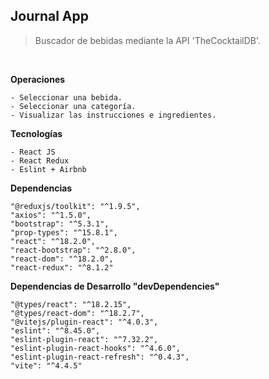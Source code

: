 ## Journal App

> Buscador de bebidas mediante la API 'TheCocktailDB'.

<br>

**Operaciones**

```
- Seleccionar una bebida.
- Seleccionar una categoría.
- Visualizar las instrucciones e ingredientes.
```

**Tecnologías**

```
- React JS
- React Redux
- Eslint + Airbnb
```

**Dependencias**

```
"@reduxjs/toolkit": "^1.9.5",
"axios": "^1.5.0",
"bootstrap": "^5.3.1",
"prop-types": "^15.8.1",
"react": "^18.2.0",
"react-bootstrap": "^2.8.0",
"react-dom": "^18.2.0",
"react-redux": "^8.1.2"
```

**Dependencias de Desarrollo "devDependencies"**

```
"@types/react": "^18.2.15",
"@types/react-dom": "^18.2.7",
"@vitejs/plugin-react": "^4.0.3",
"eslint": "^8.45.0",
"eslint-plugin-react": "^7.32.2",
"eslint-plugin-react-hooks": "^4.6.0",
"eslint-plugin-react-refresh": "^0.4.3",
"vite": "^4.4.5"
```
